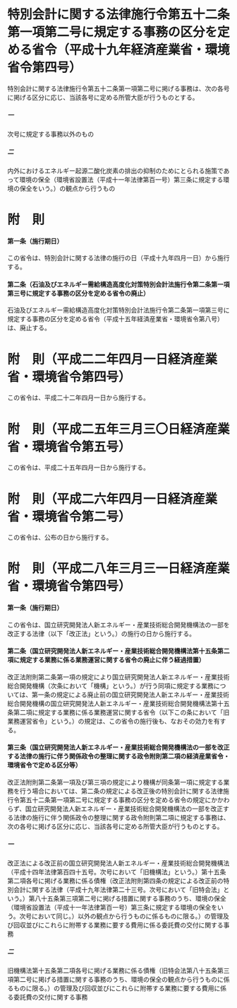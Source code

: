 # 特別会計に関する法律施行令第五十二条第一項第二号に規定する事務の区分を定める省令（平成十九年経済産業省・環境省令第四号）
特別会計に関する法律施行令第五十二条第一項第二号に掲げる事務は、次の各号に掲げる区分に応じ、当該各号に定める所管大臣が行うものとする。
##### 一
次号に規定する事務以外のもの
##### 二
内外におけるエネルギー起源二酸化炭素の排出の抑制のためにとられる施策であって環境の保全（環境省設置法（平成十一年法律第百一号）第三条に規定する環境の保全をいう。）の観点から行うもの
# 附　則
#### 第一条（施行期日）
この省令は、特別会計に関する法律の施行の日（平成十九年四月一日）から施行する。
#### 第二条（石油及びエネルギー需給構造高度化対策特別会計法施行令第二条第一項第三号に規定する事務の区分を定める省令の廃止）
石油及びエネルギー需給構造高度化対策特別会計法施行令第二条第一項第三号に規定する事務の区分を定める省令（平成十五年経済産業省・環境省令第八号）は、廃止する。
# 附　則（平成二二年四月一日経済産業省・環境省令第四号）
この省令は、平成二十二年四月一日から施行する。
# 附　則（平成二五年三月三〇日経済産業省・環境省令第五号）
この省令は、平成二十五年四月一日から施行する。
# 附　則（平成二六年四月一日経済産業省・環境省令第二号）
この省令は、公布の日から施行する。
# 附　則（平成二八年三月三一日経済産業省・環境省令第四号）
#### 第一条（施行期日）
この省令は、国立研究開発法人新エネルギー・産業技術総合開発機構法の一部を改正する法律（以下「改正法」という。）の施行の日から施行する。
#### 第二条（国立研究開発法人新エネルギー・産業技術総合開発機構法第十五条第二項に規定する業務に係る業務運営に関する省令の廃止に伴う経過措置）
改正法附則第二条第一項の規定により国立研究開発法人新エネルギー・産業技術総合開発機構（次条において「機構」という。）が行う同項に規定する業務については、第一条の規定による廃止前の国立研究開発法人新エネルギー・産業技術総合開発機構の国立研究開発法人新エネルギー・産業技術総合開発機構法第十五条第二項に規定する業務に係る業務運営に関する省令（以下この条において「旧業務運営省令」という。）の規定は、この省令の施行後も、なおその効力を有する。
#### 第三条（国立研究開発法人新エネルギー・産業技術総合開発機構法の一部を改正する法律の施行に伴う関係政令の整理に関する政令附則第二項の経済産業省令・環境省令で定める区分等）
改正法附則第二条第一項及び第三項の規定により機構が同条第一項に規定する業務を行う場合においては、第二条の規定による改正後の特別会計に関する法律施行令第五十二条第一項第二号に規定する事務の区分を定める省令の規定にかかわらず、国立研究開発法人新エネルギー・産業技術総合開発機構法の一部を改正する法律の施行に伴う関係政令の整理に関する政令附則第二項に規定する事務は、次の各号に掲げる区分に応じ、当該各号に定める所管大臣が行うものとする。
##### 一
改正法による改正前の国立研究開発法人新エネルギー・産業技術総合開発機構法（平成十四年法律第百四十五号。次号において「旧機構法」という。）第十五条第二項各号に掲げる業務に係る債権（改正法附則第四条の規定による改正前の特別会計に関する法律（平成十九年法律第二十三号。次号において「旧特会法」という。）第八十五条第三項第二号に掲げる措置に関する事務のうち、環境の保全（環境省設置法（平成十一年法律第百一号）第三条に規定する環境の保全をいう。次号において同じ。）以外の観点から行うものに係るものに限る。）の管理及び回収並びにこれらに附帯する業務に要する費用に係る委託費の交付に関する事務
##### 二
旧機構法第十五条第二項各号に掲げる業務に係る債権（旧特会法第八十五条第三項第二号に掲げる措置に関する事務のうち、環境の保全の観点から行うものに係るものに限る。）の管理及び回収並びにこれらに附帯する業務に要する費用に係る委託費の交付に関する事務
